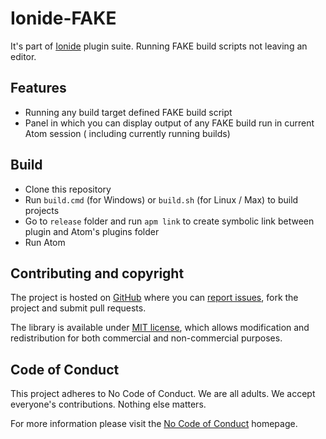 # Ionide-FAKE

It's part of [Ionide](http://ionide.io) plugin suite.
Running FAKE build scripts not leaving an editor.

## Features

- Running any build target defined FAKE build script
- Panel in which you can display output of any FAKE build run in current Atom session ( including currently running builds)

## Build

* Clone this repository
* Run `build.cmd` (for Windows) or `build.sh` (for Linux / Max) to build projects
* Go to `release` folder and run `apm link` to create symbolic link between plugin and Atom's plugins folder
* Run Atom

## Contributing and copyright

The project is hosted on [GitHub](https://github.com/ionide/ionide-fake) where you can [report issues](https://github.com/ionide/ionide-fake/issues), fork
the project and submit pull requests.

The library is available under [MIT license](https://github.com/ionide/ionide-fake/blob/master/LICENSE.md), which allows modification and
redistribution for both commercial and non-commercial purposes.

## Code of Conduct

This project adheres to No Code of Conduct. We are all adults. We accept everyone's contributions. Nothing else matters.

For more information please visit the [No Code of Conduct](https://github.com/domgetter/NCoC) homepage.
